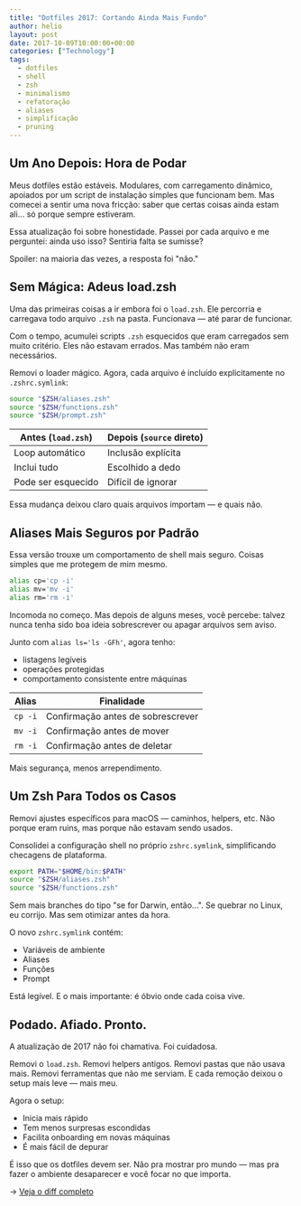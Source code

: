 ```yaml
---
title: "Dotfiles 2017: Cortando Ainda Mais Fundo"
author: helio
layout: post
date: 2017-10-09T10:00:00+00:00
categories: ["Technology"]
tags:
  - dotfiles
  - shell
  - zsh
  - minimalismo
  - refatoração
  - aliases
  - simplificação
  - pruning
---
```


## Um Ano Depois: Hora de Podar

Meus dotfiles estão estáveis. Modulares, com carregamento dinâmico, apoiados por um script de instalação simples que funcionam bem. Mas comecei a sentir uma nova fricção: saber que certas coisas ainda estam ali... só porque sempre estiveram.

Essa atualização foi sobre honestidade. Passei por cada arquivo e me perguntei: ainda uso isso? Sentiria falta se sumisse?

Spoiler: na maioria das vezes, a resposta foi "não."

## Sem Mágica: Adeus load.zsh

Uma das primeiras coisas a ir embora foi o `load.zsh`. Ele percorria e carregava todo arquivo `.zsh` na pasta. Funcionava — até parar de funcionar.

Com o tempo, acumulei scripts `.zsh` esquecidos que eram carregados sem muito critério. Eles não estavam errados. Mas também não eram necessários.

Removi o loader mágico. Agora, cada arquivo é incluído explicitamente no `.zshrc.symlink`:

```zsh
source "$ZSH/aliases.zsh"
source "$ZSH/functions.zsh"
source "$ZSH/prompt.zsh"
```

| Antes (`load.zsh`) | Depois (`source` direto) |
| ------------------ | ------------------------ |
| Loop automático    | Inclusão explícita       |
| Inclui tudo        | Escolhido a dedo         |
| Pode ser esquecido | Difícil de ignorar       |

Essa mudança deixou claro quais arquivos importam — e quais não.

## Aliases Mais Seguros por Padrão

Essa versão trouxe um comportamento de shell mais seguro. Coisas simples que me protegem de mim mesmo.

```bash
alias cp='cp -i'
alias mv='mv -i'
alias rm='rm -i'
```

Incomoda no começo. Mas depois de alguns meses, você percebe: talvez nunca tenha sido boa ideia sobrescrever ou apagar arquivos sem aviso.

Junto com `alias ls='ls -GFh'`, agora tenho:

- listagens legíveis
- operações protegidas
- comportamento consistente entre máquinas

| Alias   | Finalidade                        |
| ------- | --------------------------------- |
| `cp -i` | Confirmação antes de sobrescrever |
| `mv -i` | Confirmação antes de mover        |
| `rm -i` | Confirmação antes de deletar      |

Mais segurança, menos arrependimento.

## Um Zsh Para Todos os Casos

Removi ajustes específicos para macOS — caminhos, helpers, etc. Não porque eram ruins, mas porque não estavam sendo usados.

Consolidei a configuração shell no próprio `zshrc.symlink`, simplificando checagens de plataforma.

```zsh
export PATH="$HOME/bin:$PATH"
source "$ZSH/aliases.zsh"
source "$ZSH/functions.zsh"
```

Sem mais branches do tipo "se for Darwin, então...". Se quebrar no Linux, eu corrijo. Mas sem otimizar antes da hora.

O novo `zshrc.symlink` contém:

- Variáveis de ambiente
- Aliases
- Funções
- Prompt

Está legível. E o mais importante: é óbvio onde cada coisa vive.

## Podado. Afiado. Pronto.

A atualização de 2017 não foi chamativa. Foi cuidadosa.

Removi o `load.zsh`. Removi helpers antigos. Removi pastas que não usava mais. Removi ferramentas que não me serviam. E cada remoção deixou o setup mais leve — mais meu.

Agora o setup:

- Inicia mais rápido
- Tem menos surpresas escondidas
- Facilita onboarding em novas máquinas
- É mais fácil de depurar

É isso que os dotfiles devem ser. Não pra mostrar pro mundo — mas pra fazer o ambiente desaparecer e você focar no que importa.

→ [Veja o diff completo](https://github.com/helmedeiros/dotfiles/compare/c43d38d05f219c91d026c87638922ffc092d8335...5f3b4f4f5377e2354d0bc2d674d9a414e6bd3c58)

